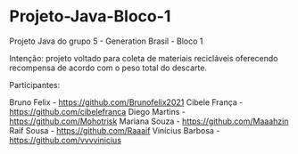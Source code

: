 # Projeto-Java-Bloco-1
Projeto Java do grupo 5 - Generation Brasil - Bloco 1

Intenção: projeto voltado para coleta de materiais recicláveis oferecendo recompensa de acordo com o peso total do descarte.

Participantes:

Bruno Felix - https://github.com/Brunofelix2021
Cibele França - https://github.com/cibelefranca
Diego Martins - https://github.com/Mohotrisk
Mariana Souza - https://github.com/Maaahzin
Raif Sousa - https://github.com/Raaaif
Vinícius Barbosa - https://github.com/vvvvinicius
